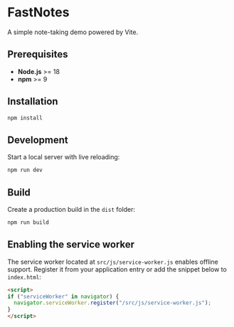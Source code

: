# FastNotes

A simple note-taking demo powered by Vite.

## Prerequisites

- **Node.js** >= 18
- **npm** >= 9

## Installation

```bash
npm install
```

## Development

Start a local server with live reloading:

```bash
npm run dev
```

## Build

Create a production build in the `dist` folder:

```bash
npm run build
```

## Enabling the service worker

The service worker located at `src/js/service-worker.js` enables offline support.
Register it from your application entry or add the snippet below to `index.html`:

```html
<script>
if ("serviceWorker" in navigator) {
  navigator.serviceWorker.register("/src/js/service-worker.js");
}
</script>
```

